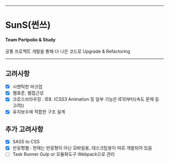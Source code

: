 ******************************************************
# SunS(썬쓰)
#### Team Portpolio &amp; Study

공통 프로젝트 개발을 통해 더 나은 코드로 Upgrade & Refactoring

******************************************************

## 고려사항 

- [x] 시멘틱한 마크업 <br>
- [x] 웹표준, 웹접근성 <br>
- [x] 크로스브라우징 : IE8. (CSS3 Animation 등 일부 기능은 IE10부터(속도 문제 등 고려))
- [x] 유지보수에 적합한 구조 설계 <br>

## 추가 고려사항

- [x] SASS to CSS <br>
- [x] 반응형웹 : 현재는 반응형이 아닌 모바일용, 데스크탑용이 따로 개발되어 있음  <br>
- [ ] Task Runner Gulp or 모듈화도구 Webpack으로 관리 <br>
